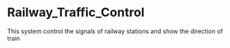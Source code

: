# Railway_Traffic_Control
This system control the signals of railway stations and show the direction of train 
